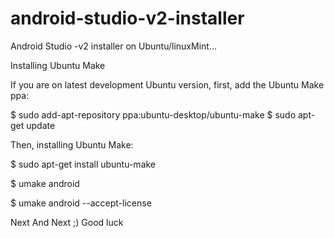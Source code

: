 # android-studio-v2-installer
Android Studio -v2 installer on Ubuntu/linuxMint...

Installing Ubuntu Make

If you are on latest development Ubuntu version, first, add the Ubuntu Make ppa:

 $ sudo add-apt-repository ppa:ubuntu-desktop/ubuntu-make
 $ sudo apt-get update
 
Then, installing Ubuntu Make:

 $ sudo apt-get install ubuntu-make
 
 $ umake android
 
 $ umake android --accept-license
 
 
 Next And Next ;) 
Good luck


 
 

